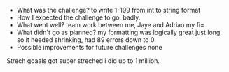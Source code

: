 - What was the challenge?
to write 1-199 from int to string format
- How I expected the challenge to go.
badly.
- What went well?
team work between me, Jaye and Adriao 
my fi=
- What didn't go as planned?
my formatting was logically great just long, so it needed shrinking, had 89 errors down to 0.
- Possible improvements for future challenges
none


Strech goaals got super streched i did up to 1 million. 
